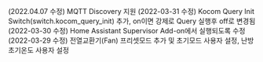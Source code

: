(2022.04.07 수정) MQTT Discovery 지원
(2022-03-31 수정) Kocom Query Init Switch(switch.kocom_query_init) 추가, on이면 강제로 Query 실행후 off로 변경됨
(2022-03-30 수정) Home Assistant Supervisor Add-on에서 실행되도록 수정
(2022-03-29 수정) 전열교환기(Fan) 프리셋모드 추가 및 초기모드 사용자 설정, 난방 초기온도 사용자 설정
